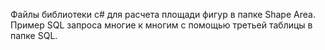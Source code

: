 Файлы библиотеки c# для расчета площади фигур в папке Shape Area.
Пример SQL запроса многие к многим с помощью третьей таблицы в папке SQL.
